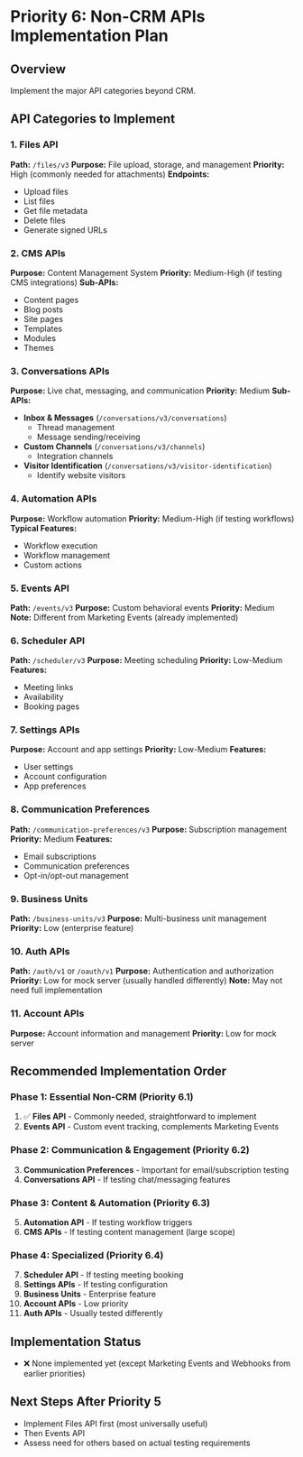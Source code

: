 # Priority 6: Non-CRM APIs Implementation Plan

## Overview
Implement the major API categories beyond CRM.

## API Categories to Implement

### 1. Files API
**Path:** `/files/v3`
**Purpose:** File upload, storage, and management
**Priority:** High (commonly needed for attachments)
**Endpoints:**
- Upload files
- List files
- Get file metadata
- Delete files
- Generate signed URLs

### 2. CMS APIs
**Purpose:** Content Management System
**Priority:** Medium-High (if testing CMS integrations)
**Sub-APIs:**
- Content pages
- Blog posts
- Site pages
- Templates
- Modules
- Themes

### 3. Conversations APIs
**Purpose:** Live chat, messaging, and communication
**Priority:** Medium
**Sub-APIs:**
- **Inbox & Messages** (`/conversations/v3/conversations`)
  - Thread management
  - Message sending/receiving
- **Custom Channels** (`/conversations/v3/channels`)
  - Integration channels
- **Visitor Identification** (`/conversations/v3/visitor-identification`)
  - Identify website visitors

### 4. Automation APIs
**Purpose:** Workflow automation
**Priority:** Medium-High (if testing workflows)
**Typical Features:**
- Workflow execution
- Workflow management
- Custom actions

### 5. Events API
**Path:** `/events/v3`
**Purpose:** Custom behavioral events
**Priority:** Medium
**Note:** Different from Marketing Events (already implemented)

### 6. Scheduler API
**Path:** `/scheduler/v3`
**Purpose:** Meeting scheduling
**Priority:** Low-Medium
**Features:**
- Meeting links
- Availability
- Booking pages

### 7. Settings APIs
**Purpose:** Account and app settings
**Priority:** Low-Medium
**Features:**
- User settings
- Account configuration
- App preferences

### 8. Communication Preferences
**Path:** `/communication-preferences/v3`
**Purpose:** Subscription management
**Priority:** Medium
**Features:**
- Email subscriptions
- Communication preferences
- Opt-in/opt-out management

### 9. Business Units
**Path:** `/business-units/v3`
**Purpose:** Multi-business unit management
**Priority:** Low (enterprise feature)

### 10. Auth APIs
**Path:** `/auth/v1` or `/oauth/v1`
**Purpose:** Authentication and authorization
**Priority:** Low for mock server (usually handled differently)
**Note:** May not need full implementation

### 11. Account APIs
**Purpose:** Account information and management
**Priority:** Low for mock server

## Recommended Implementation Order

### Phase 1: Essential Non-CRM (Priority 6.1)
1. ✅ **Files API** - Commonly needed, straightforward to implement
2. **Events API** - Custom event tracking, complements Marketing Events

### Phase 2: Communication & Engagement (Priority 6.2)
3. **Communication Preferences** - Important for email/subscription testing
4. **Conversations API** - If testing chat/messaging features

### Phase 3: Content & Automation (Priority 6.3)
5. **Automation API** - If testing workflow triggers
6. **CMS APIs** - If testing content management (large scope)

### Phase 4: Specialized (Priority 6.4)
7. **Scheduler API** - If testing meeting booking
8. **Settings APIs** - If testing configuration
9. **Business Units** - Enterprise feature
10. **Account APIs** - Low priority
11. **Auth APIs** - Usually tested differently

## Implementation Status
- ❌ None implemented yet (except Marketing Events and Webhooks from earlier priorities)

## Next Steps After Priority 5
- Implement Files API first (most universally useful)
- Then Events API
- Assess need for others based on actual testing requirements
